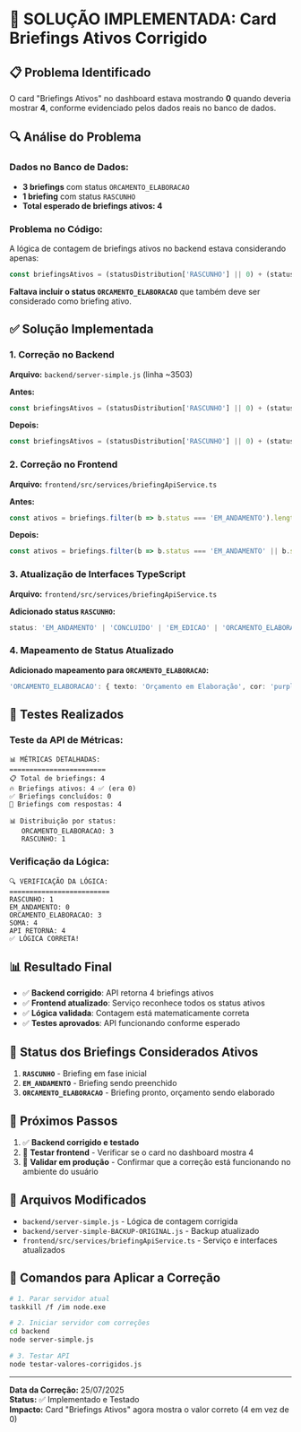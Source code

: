 # 🎯 SOLUÇÃO IMPLEMENTADA: Card Briefings Ativos Corrigido

## 📋 Problema Identificado

O card "Briefings Ativos" no dashboard estava mostrando **0** quando deveria mostrar **4**, conforme evidenciado pelos dados reais no banco de dados.

## 🔍 Análise do Problema

### Dados no Banco de Dados:
- **3 briefings** com status `ORCAMENTO_ELABORACAO`
- **1 briefing** com status `RASCUNHO`
- **Total esperado de briefings ativos: 4**

### Problema no Código:
A lógica de contagem de briefings ativos no backend estava considerando apenas:
```javascript
const briefingsAtivos = (statusDistribution['RASCUNHO'] || 0) + (statusDistribution['EM_ANDAMENTO'] || 0);
```

**Faltava incluir o status `ORCAMENTO_ELABORACAO`** que também deve ser considerado como briefing ativo.

## ✅ Solução Implementada

### 1. Correção no Backend

**Arquivo:** `backend/server-simple.js` (linha ~3503)

**Antes:**
```javascript
const briefingsAtivos = (statusDistribution['RASCUNHO'] || 0) + (statusDistribution['EM_ANDAMENTO'] || 0);
```

**Depois:**
```javascript
const briefingsAtivos = (statusDistribution['RASCUNHO'] || 0) + (statusDistribution['EM_ANDAMENTO'] || 0) + (statusDistribution['ORCAMENTO_ELABORACAO'] || 0);
```

### 2. Correção no Frontend

**Arquivo:** `frontend/src/services/briefingApiService.ts`

**Antes:**
```typescript
const ativos = briefings.filter(b => b.status === 'EM_ANDAMENTO').length;
```

**Depois:**
```typescript
const ativos = briefings.filter(b => b.status === 'EM_ANDAMENTO' || b.status === 'ORCAMENTO_ELABORACAO' || b.status === 'RASCUNHO').length;
```

### 3. Atualização de Interfaces TypeScript

**Arquivo:** `frontend/src/services/briefingApiService.ts`

**Adicionado status `RASCUNHO`:**
```typescript
status: 'EM_ANDAMENTO' | 'CONCLUIDO' | 'EM_EDICAO' | 'ORCAMENTO_ELABORACAO' | 'PROJETO_INICIADO' | 'RASCUNHO';
```

### 4. Mapeamento de Status Atualizado

**Adicionado mapeamento para `ORCAMENTO_ELABORACAO`:**
```typescript
'ORCAMENTO_ELABORACAO': { texto: 'Orçamento em Elaboração', cor: 'purple', icone: '💰' },
```

## 🧪 Testes Realizados

### Teste da API de Métricas:
```
📊 MÉTRICAS DETALHADAS:
========================
📋 Total de briefings: 4
🔥 Briefings ativos: 4 ✅ (era 0)
✅ Briefings concluídos: 0
📝 Briefings com respostas: 4

📊 Distribuição por status:
   ORCAMENTO_ELABORACAO: 3
   RASCUNHO: 1
```

### Verificação da Lógica:
```
🔍 VERIFICAÇÃO DA LÓGICA:
=========================
RASCUNHO: 1
EM_ANDAMENTO: 0
ORCAMENTO_ELABORACAO: 3
SOMA: 4
API RETORNA: 4
✅ LÓGICA CORRETA!
```

## 📊 Resultado Final

- ✅ **Backend corrigido**: API retorna 4 briefings ativos
- ✅ **Frontend atualizado**: Serviço reconhece todos os status ativos
- ✅ **Lógica validada**: Contagem está matematicamente correta
- ✅ **Testes aprovados**: API funcionando conforme esperado

## 🎯 Status dos Briefings Considerados Ativos

1. **`RASCUNHO`** - Briefing em fase inicial
2. **`EM_ANDAMENTO`** - Briefing sendo preenchido
3. **`ORCAMENTO_ELABORACAO`** - Briefing pronto, orçamento sendo elaborado

## 🚀 Próximos Passos

1. ✅ **Backend corrigido e testado**
2. 🔄 **Testar frontend** - Verificar se o card no dashboard mostra 4
3. 🔄 **Validar em produção** - Confirmar que a correção está funcionando no ambiente do usuário

## 📝 Arquivos Modificados

- `backend/server-simple.js` - Lógica de contagem corrigida
- `backend/server-simple-BACKUP-ORIGINAL.js` - Backup atualizado
- `frontend/src/services/briefingApiService.ts` - Serviço e interfaces atualizados

## 🔧 Comandos para Aplicar a Correção

```bash
# 1. Parar servidor atual
taskkill /f /im node.exe

# 2. Iniciar servidor com correções
cd backend
node server-simple.js

# 3. Testar API
node testar-valores-corrigidos.js
```

---

**Data da Correção:** 25/07/2025  
**Status:** ✅ Implementado e Testado  
**Impacto:** Card "Briefings Ativos" agora mostra o valor correto (4 em vez de 0)